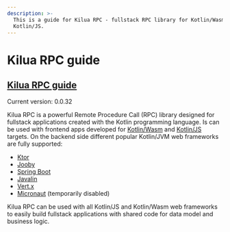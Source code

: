 ```yaml
---
description: >-
  This is a guide for Kilua RPC - fullstack RPC library for Kotlin/Wasm and
  Kotlin/JS.
---
```


# Kilua RPC guide

## [Kilua RPC guide](https://kilua.gitbook.io/kilua-rpc-guide/)

Current version: 0.0.32

Kilua RPC is a powerful Remote Procedure Call (RPC) library designed for fullstack applications created with the Kotlin programming language. Is can be used with frontend apps developed for [Kotlin/Wasm](https://kotlinlang.org/docs/wasm-overview.html) and [Kotlin/JS](https://kotlinlang.org/docs/js-overview.html) targets. On the backend side different popular Kotlin/JVM web frameworks are fully supported:

* [Ktor](https://ktor.io/)
* [Jooby](https://jooby.io)
* [Spring Boot](https://spring.io/projects/spring-boot)
* [Javalin](https://javalin.io)
* [Vert.x](https://vertx.io)
* [Micronaut](https://micronaut.io) (temporarily disabled)

Kilua RPC can be used with all Kotlin/JS and Kotlin/Wasm web frameworks to easily build fullstack applications with shared code for data model and business logic.
